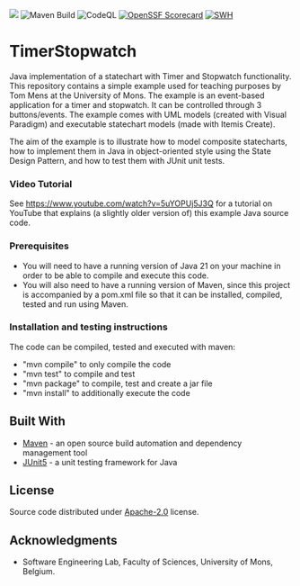 [![](https://img.shields.io/github/v/release/ecos-umons/TimerStopwatch?label=Latest%20Release)](https://github.com/ecos-umons/TimerStopwatch/releases/latest)
![Maven Build](https://github.com/ecos-umons/TimerStopwatch/actions/workflows/maven.yml/badge.svg)
![CodeQL](https://github.com/ecos-umons/TimerStopwatch/actions/workflows/codeql.yml/badge.svg)
[![OpenSSF Scorecard](https://api.securityscorecards.dev/projects/github.com/ecos-umons/TimerStopwatch/badge)](https://securityscorecards.dev/viewer/?uri=github.com/ecos-umons/TimerStopwatch)
[![SWH](https://archive.softwareheritage.org/badge/origin/https://github.com/ecos-umons/TimerStopwatch/)](https://archive.softwareheritage.org/browse/origin/?origin_url=https://github.com/ecos-umons/TimerStopwatch)

# TimerStopwatch
Java implementation of a statechart with Timer and Stopwatch functionality.
This repository contains a simple example used for teaching purposes by Tom Mens at the University of Mons.
The example is an event-based application for a timer and stopwatch. It can be controlled through 3 buttons/events.
The example comes with UML models (created with Visual Paradigm) and executable statechart models (made with Itemis Create).

The aim of the example is to illustrate how to model composite statecharts, 
how to implement them in Java in object-oriented style using the State Design Pattern,
and how to test them with JUnit unit tests.


### Video Tutorial
See https://www.youtube.com/watch?v=5uYOPUj5J3Q
for a tutorial on YouTube that explains (a slightly older version of) this example Java source code.

### Prerequisites

*  You will need to have a running version of Java 21 on your machine in order to be able to compile and execute this code.
*  You will also need to have a running version of Maven, since this project is accompanied by a pom.xml file so that it can be installed, compiled, tested and run using Maven.

### Installation and testing instructions

The code can be compiled, tested and executed with maven:

- "mvn compile" to only compile the code
- "mvn test" to compile and test
- "mvn package" to compile, test and create a jar file
- "mvn install" to additionally execute the code

## Built With

*  [Maven](https://maven.apache.org/) - an open source build automation and dependency management tool
*  [JUnit5](https://junit.org/junit5/) - a unit testing framework for Java

## License

Source code distributed under [Apache-2.0](https://www.apache.org/licenses/LICENSE-2.0) license.

## Acknowledgments

* Software Engineering Lab, Faculty of Sciences, University of Mons, Belgium.
